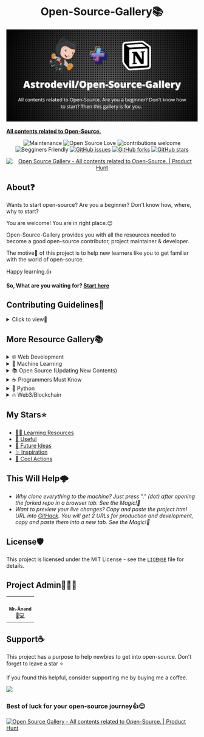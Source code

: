 
<h1 align="center">Open-Source-Gallery📚</h1>
<p align="center">
 <a href="https://astrodevil.github.io/Open-Source-Gallery/">
    <img alt="open-source-gallery" src="./src/open.png" />
  </a>
 </p>


**[All contents related to Open-Source.](https://astrodevil.github.io/Open-Source-Gallery/)**

<div align="center">
   
![Maintenance](https://img.shields.io/badge/Maintained%3F-yes-orange.svg) 
![Open Source Love](https://img.shields.io/badge/Open%20Source-%E2%9D%A4-red)
![contributions welcome](https://img.shields.io/badge/contributions-welcome-brightgreen.svg?style=flat)
![Begginers Friendly](https://img.shields.io/badge/Begginer%20Friendly%20-Yes-orange)
[![GitHub issues](https://img.shields.io/github/issues/Astrodevil/Open-Source-Gallery)](https://github.com/Astrodevil/Open-Source-Gallery)
[![GitHub forks](https://img.shields.io/github/forks/Astrodevil/Open-Source-Gallery)](https://github.com/Astrodevil/Open-Source-Gallery)
[![GitHub stars](https://img.shields.io/github/stars/Astrodevil/Open-Source-Gallery)](https://github.com/Astrodevil/Open-Source-Gallery)

 <a href="https://www.producthunt.com/posts/open-source-gallery?utm_source=badge-featured&utm_medium=badge&utm_souce=badge-open-source-gallery" target="_blank"><img src="https://api.producthunt.com/widgets/embed-image/v1/featured.svg?post_id=325005&theme=light" alt="Open Source Gallery - All contents related to Open-Source. | Product Hunt" style="width: 250px; height: 54px;" width="250" height="54" /></a>
 
</div>

## About❓
Wants to start open-source? Are you a beginner? Don't know how, where, why to start?

You are welcome! You are in right place.😊

Open-Source-Gallery provides you with all the resources needed to become a good open-source contributor, project maintainer & developer.

The motive🎯 of this project is to help new learners like you to get familiar with the world of open-source.

Happy learning.👍

**So, What are you waiting for? [Start here](https://astrodevil.github.io/Open-Source-Gallery/)**

## Contributing Guidelines📝
<details>
<summary>Click to view👀</summary> 

Thank you for your interest to make this resource useful! Pull requests are welcome. For major changes, please open an issue first to discuss what you would like to add.

To start contributing, follow the below guidelines: 

**1.**  **Star** and **Fork** [this](https://github.com/Astrodevil/Open-Source-Gallery) repository.

**2.**  Clone your forked copy of the project.

```
git clone https://github.com/<your_user_name>/Open-Source-Gallery.git
```

**3.** Navigate to the project directory :file_folder: .

```
cd Open-Source-Gallery
```

**4.** Add a reference(remote) to the original repository.

```
git remote add upstream https://github.com/Astrodevil/Open-Source-Gallery.git 
```

**5.** Check the remotes for this repository.

```
git remote -v
```

**6.** Always take a pull from the upstream repository to your master branch to keep it at par with the main project(updated repository).

```
git pull upstream main
```

**7.** Create a new branch.

```
git checkout -b <your_branch_name>
```

**8.** Perfom your desired changes to the code base.

**9.** Track your changes:heavy_check_mark: .

```
git add . 
```

**10.** Commit your changes .

```
git commit -m "Relevant message"
```

**11.** Push the committed changes in your feature branch to your remote repo.

```
git push -u origin <your_branch_name>
```

**12.** To create a pull request, click on `compare and pull requests`.

**13.** Add appropriate title and description to your pull request explaining your changes and efforts done.

**14.** Click on `Create Pull Request`.


**15.** Woohoo! You have made a PR to the Open-Source-Gallery :boom: . Wait for your submission to be accepted and your PR to be merged.

**Thank you for your interest in contributing to our Repo!🏼**

**Kudos to you🎈**
  
</details>

 
## More Resource Gallery📚
<details>
<summary>🌐 Web Development</summary>

  - [Link 1](https://mdjunaidap.notion.site/mdjunaidap/Clear-Cut-Full-Stack-Developer-Roadmap-2021-300-Resources-8b832a1548d04bcba345c38d3e59a5c9)
  - [Link 2](https://abyssinian-marquis-9a5.notion.site/Web-dev-resources-public-3c83830cc5024da0807d4c5d43e3dba9)
  - [Link 3](https://markodenic.com/free-web-development-resources/)
 
</details>
<details> 
<summary>🤖 Machine Learning</summary>

  - [Link 1](https://github.com/dair-ai/ML-YouTube-Courses)
</details>
<details> 
<summary>📚 Open Source (Updating New Contents)</summary>

  - [Link 1](https://pear-coelurus-712.notion.site/Open-Source-Gallery-719c3ef45c3b449d8a4dec2260b3cd71)
</details>
 
<details> 
<summary>☕ Programmers Must Know</summary>

  - [Link 1](https://github.com/mtdvio/every-programmer-should-know#readme)
</details>
 
<details> 
<summary>🐍 Python</summary>

  - [Link 1](https://www.reddit.com/r/learnpython/wiki/index/)
</details>

<details> 
<summary>🔥 Web3/Blockchain</summary>

  - [Link 1](https://github.com/web3community/blockchain-dev-path)
  - [Link 2](https://web3.hashnode.com/)
</details>
 
## My Stars⭐
- [🧑‍💻 Learning Resources](https://github.com/stars/Astrodevil/lists/learning-resources)
- [🎉 Useful](https://github.com/stars/Astrodevil/lists/useful)
- [🔮 Future Ideas](https://github.com/stars/Astrodevil/lists/future-ideas)
- [✨ Inspiration](https://github.com/stars/Astrodevil/lists/inspiration)
- [🤖 Cool Actions](https://github.com/stars/Astrodevil/lists/cool-actions)


  
## This Will Help🌩️

- *Why clone everything to the machine? Just press "." (dot) after opening the forked repo in a browser tab. See the Magic!🎉*
- *Want to preview your live changes? Copy and paste the project.html URL into [GitHack](https://raw.githack.com/). You will get 2 URLs for production and development, copy and paste them into a new tab. See the Magic!🎉*
  

## License🛡️
This project is licensed under the MIT License - see the [`LICENSE`](LICENSE) file for details.

  ## Project Admin🕵🏼‍♂

<table>
<tbody><tr>
<td align="center"><a href="https://github.com/Astrodevil"><img alt="" src="https://avatars.githubusercontent.com/u/73425223?v=4" width="130px;"><br><sub><b> Mr. Ånand </b></sub></a><br><a href="https://github.com/ZeroOctave/ZeroOctave-Javascript-Projects/commits?author=Astrodevil" title="Code">🌝💻 </a></td> </a></td>
</table>
  
## Support☕
This project has a purpose to help newbies to get into open-source. Don't forget to leave a star ⭐️

If you found this helpful, consider supporting me by buying me a coffee.

<a href="https://www.buymeacoffee.com/Astrodevil">
<img src="https://cdn.buymeacoffee.com/buttons/v2/default-yellow.png" height="50px">
</a>


### Best of luck for your open-source journey👍😊
 
<a href="https://www.producthunt.com/posts/open-source-gallery?utm_source=badge-review&utm_medium=badge&utm_souce=badge-open-source-gallery#discussion-body" target="_blank"><img src="https://api.producthunt.com/widgets/embed-image/v1/review.svg?post_id=325005&theme=light" alt="Open Source Gallery - All contents related to Open-Source. | Product Hunt" style="width: 250px; height: 54px;" width="250" height="54" /></a>

